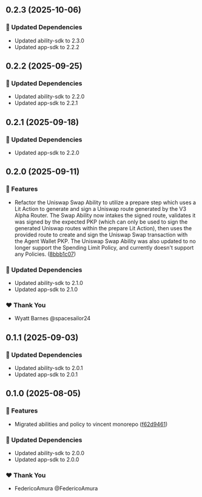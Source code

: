 ## 0.2.3 (2025-10-06)

### 🧱 Updated Dependencies

- Updated ability-sdk to 2.3.0
- Updated app-sdk to 2.2.2

## 0.2.2 (2025-09-25)

### 🧱 Updated Dependencies

- Updated ability-sdk to 2.2.0
- Updated app-sdk to 2.2.1

## 0.2.1 (2025-09-18)

### 🧱 Updated Dependencies

- Updated app-sdk to 2.2.0

## 0.2.0 (2025-09-11)

### 🚀 Features

- Refactor the Uniswap Swap Ability to utilize a prepare step which uses a Lit Action to generate and sign a Uniswap route generated by the V3 Alpha Router. The Swap Ability now intakes the signed route, validates it was signed by the expected PKP (which can only be used to sign the generated Uniswap routes within the prepare Lit Action), then uses the provided route to create and sign the Uniswap Swap transaction with the Agent Wallet PKP. The Uniswap Swap Ability was also updated to no longer support the Spending Limit Policy, and currently doesn't support any Policies. ([8bbb1c07](https://github.com/LIT-Protocol/Vincent/commit/8bbb1c07))

### 🧱 Updated Dependencies

- Updated ability-sdk to 2.1.0
- Updated app-sdk to 2.1.0

### ❤️ Thank You

- Wyatt Barnes @spacesailor24

## 0.1.1 (2025-09-03)

### 🧱 Updated Dependencies

- Updated ability-sdk to 2.0.1
- Updated app-sdk to 2.0.1

## 0.1.0 (2025-08-05)

### 🚀 Features

- Migrated abilities and policy to vincent monorepo ([f62d9461](https://github.com/LIT-Protocol/Vincent/commit/f62d9461))

### 🧱 Updated Dependencies

- Updated ability-sdk to 2.0.0
- Updated app-sdk to 2.0.0

### ❤️ Thank You

- FedericoAmura @FedericoAmura
